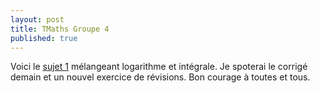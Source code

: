 ```yaml
---
layout: post
title: TMaths Groupe 4
published: true
---
```


Voici le [sujet 1](https://github.com/raveluz/raveluz.github.io/blob/master/pdf/Jour1.pdf) mélangeant logarithme et intégrale. Je spoterai le corrigé demain et un nouvel exercice de révisions. Bon courage à toutes et tous.

